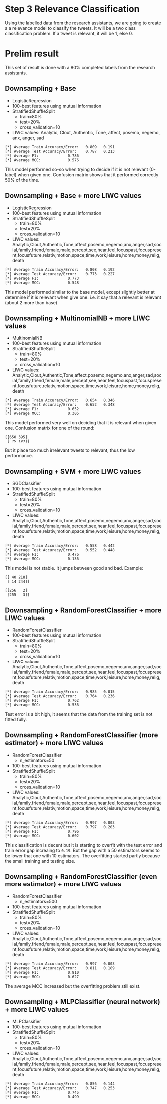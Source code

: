 # Step 3 Relevance Classification
Using the labelled data from the research assistants, we are going to create a a relevance model to classify the tweets.
It will be a two class classification problem.
If a tweet is relevant, it will be 1, else 0.

# Prelim result
This set of result is done with a 80% completed labels from the research assistants.

## Downsampling + Base

- LogisticRegression
- 100-best features using mutual information 
- StratifiedShuffleSplit
    - train=80%
    - test=20%
    - cross_validation=10
- LIWC values: Analytic, Clout, Authentic, Tone, affect, posemo, negemo, anx, anger, sad

```
[*] Average Train Accuracy/Error: 	0.809	0.191
[*] Average Test Accuracy/Error: 	0.787	0.213
[*] Average F1: 			0.786
[*] Average MCC: 			0.576
```

This model performed so-so when trying to decide if it is not relevant (0-label) when given one.
Confusion matrix shows that it performed correctly 50% of the time.

## Downsampling + Base + more LIWC values

- LogisticRegression
- 100-best features using mutual information
- StratifiedShuffleSplit
    - train=80%
    - test=20%
    - cross_validation=10
- LIWC values: Analytic,Clout,Authentic,Tone,affect,posemo,negemo,anx,anger,sad,social,family,friend,female,male,percept,see,hear,feel,focuspast,focuspresent,focusfuture,relativ,motion,space,time,work,leisure,home,money,relig,death

```
[*] Average Train Accuracy/Error: 	0.808	0.192
[*] Average Test Accuracy/Error: 	0.773	0.227
[*] Average F1: 			0.773
[*] Average MCC: 			0.548
```

This model performed similar to the base model, except slightly better at determine if it is relevant when give one.
i.e. it say that a relevant is relevant (about 2 more than base) 

## Downsampling + MultinomialNB + more LIWC values

- MultinomialNB
- 100-best features using mutual information
- StratifiedShuffleSplit
    - train=80%
    - test=20%
    - cross_validation=10
- LIWC values: Analytic,Clout,Authentic,Tone,affect,posemo,negemo,anx,anger,sad,social,family,friend,female,male,percept,see,hear,feel,focuspast,focuspresent,focusfuture,relativ,motion,space,time,work,leisure,home,money,relig,death

```
[*] Average Train Accuracy/Error: 	0.654	0.346
[*] Average Test Accuracy/Error: 	0.652	0.348
[*] Average F1: 			0.652
[*] Average MCC: 			0.305
```

This model performed very well on deciding that it is relevant when given one.
Confusion matrix for one of the round:
```
[[650 395]
 [ 75 183]]
```
But it place too much irrelevant tweets to relevant, thus the low performance.

## Downsampling + SVM + more LIWC values

- SGDClassifier
- 100-best features using mutual information
- StratifiedShuffleSplit
    - train=80%
    - test=20%
    - cross_validation=10
- LIWC values: Analytic,Clout,Authentic,Tone,affect,posemo,negemo,anx,anger,sad,social,family,friend,female,male,percept,see,hear,feel,focuspast,focuspresent,focusfuture,relativ,motion,space,time,work,leisure,home,money,relig,death

```
[*] Average Train Accuracy/Error: 	0.558	0.442
[*] Average Test Accuracy/Error: 	0.552	0.448
[*] Average F1: 			0.476
[*] Average MCC: 			0.136
```

This model is not stable. It jumps between good and bad.
Example:
```
[[ 40 218]
 [ 14 244]]
 
[[256   2]
 [255   3]]
```

## Downsampling + RandomForestClassifier + more LIWC values

- RandomForestClassifier
- 100-best features using mutual information
- StratifiedShuffleSplit
    - train=80%
    - test=20%
    - cross_validation=10
- LIWC values: Analytic,Clout,Authentic,Tone,affect,posemo,negemo,anx,anger,sad,social,family,friend,female,male,percept,see,hear,feel,focuspast,focuspresent,focusfuture,relativ,motion,space,time,work,leisure,home,money,relig,death

```
[*] Average Train Accuracy/Error: 	0.985	0.015
[*] Average Test Accuracy/Error: 	0.764	0.236
[*] Average F1: 			0.762
[*] Average MCC: 			0.536
```

Test error is a bit high, it seems that the data from the training set is not fitted fully.

## Downsampling + RandomForestClassifier (more estimator) + more LIWC values

- RandomForestClassifier
    - n_estimators=50
- 100-best features using mutual information
- StratifiedShuffleSplit
    - train=80%
    - test=20%
    - cross_validation=10
- LIWC values: Analytic,Clout,Authentic,Tone,affect,posemo,negemo,anx,anger,sad,social,family,friend,female,male,percept,see,hear,feel,focuspast,focuspresent,focusfuture,relativ,motion,space,time,work,leisure,home,money,relig,death

```
[*] Average Train Accuracy/Error: 	0.997	0.003
[*] Average Test Accuracy/Error: 	0.797	0.203
[*] Average F1: 			0.796
[*] Average MCC: 			0.602
```

This classification is decent but it is starting to overfit with the test error and train error gap increaing to `0.19`.
But the gap with a 50 estimators seems to be lower that one with 10 estimators.
The overfitting started partly because the small training and testing size.

## Downsampling + RandomForestClassifier (even more estimator) + more LIWC values

- RandomForestClassifier
    - n_estimators=500
- 100-best features using mutual information
- StratifiedShuffleSplit
    - train=80%
    - test=20%
    - cross_validation=10
- LIWC values: Analytic,Clout,Authentic,Tone,affect,posemo,negemo,anx,anger,sad,social,family,friend,female,male,percept,see,hear,feel,focuspast,focuspresent,focusfuture,relativ,motion,space,time,work,leisure,home,money,relig,death

```
[*] Average Train Accuracy/Error: 	0.997	0.003
[*] Average Test Accuracy/Error: 	0.811	0.189
[*] Average F1: 			0.810
[*] Average MCC: 			0.627
```

The average MCC increased but the overfitting problem still exist.

## Downsampling + MLPClassifier (neural network) + more LIWC values

- MLPClassifier
- 100-best features using mutual information
- StratifiedShuffleSplit
    - train=80%
    - test=20%
    - cross_validation=10
- LIWC values: Analytic,Clout,Authentic,Tone,affect,posemo,negemo,anx,anger,sad,social,family,friend,female,male,percept,see,hear,feel,focuspast,focuspresent,focusfuture,relativ,motion,space,time,work,leisure,home,money,relig,death

```
[*] Average Train Accuracy/Error: 	0.856	0.144
[*] Average Test Accuracy/Error: 	0.747	0.253
[*] Average F1: 			0.745
[*] Average MCC: 			0.499
```
